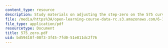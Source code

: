 ```yaml
---
content_type: resource
description: Study materials on adjusting the step-zero on the 575 curve tracer.
file: /media/https%3A/open-learning-course-data-rc.s3.amazonaws.com/6-101-introductory-analog-electronics-laboratory-spring-2007/bd59418f08f33f457fd051e811dc2f76_575_zero.pdf
file_type: application/pdf
resourcetype: Document
title: 575_zero.pdf
uid: bd59418f-08f3-3f45-7fd0-51e811dc2f76
---
```


